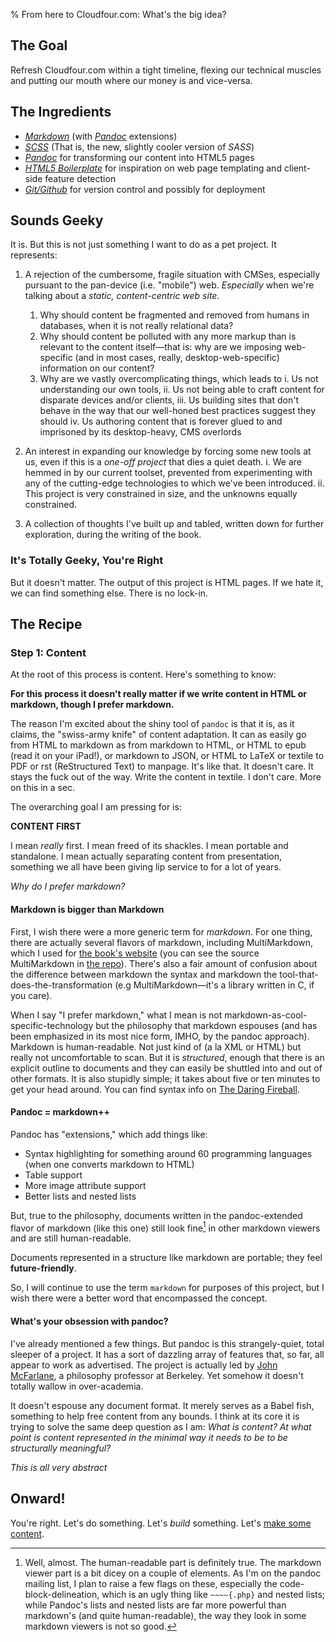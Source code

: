 % From here to Cloudfour.com: What's the big idea?

## The Goal

Refresh Cloudfour.com within a tight timeline, flexing our technical muscles and putting our mouth where our money is and vice-versa.

## The Ingredients

* *[Markdown][markdown]* (with *[Pandoc][pandoc]* extensions)
* *[SCSS][scss]* (That is, the new, slightly cooler version of *SASS*)
* *[Pandoc][pandoc]* for transforming our content into HTML5 pages
* *[HTML5 Boilerplate][html5bp]* for inspiration on web page templating and client-side feature detection
* *[Git/Github](http://www.github.com)* for version control and possibly for deployment

## Sounds Geeky

It is. But this is not just something I want to do as a pet project. It represents:

1. A rejection of the cumbersome, fragile situation with CMSes, especially pursuant to the pan-device (i.e. "mobile") web. *Especially* when we're talking about a *static, content-centric web site.*
    1. Why should content be fragmented and removed from humans in databases, when it is not really relational data?
    2. Why should content be polluted with any more markup than is relevant to the content itself—that is: why are we imposing web-specific (and in most cases, really, desktop-web-specific) information on our content?
    3. Why are we vastly overcomplicating things, which leads to 
        i. Us not understanding our own tools,
        ii. Us not being able to craft content for disparate devices and/or clients,
        iii. Us building sites that don't behave in the way that our well-honed best practices suggest they should
        iv. Us authoring content that is forever glued to and imprisoned by its desktop-heavy, CMS overlords
2. An interest in expanding our knowledge by forcing some new tools at us, even if this is a *one-off project* that dies a quiet death.
    i. We are hemmed in by our current toolset, prevented from experimenting with any of the cutting-edge technologies to which we've been introduced.
    ii. This project is very constrained in size, and the unknowns equally constrained.
    
3. A collection of thoughts I've built up and tabled, written down for further exploration, during the writing of the book.

### It's Totally Geeky, You're Right

But it doesn't matter. The output of this project is HTML pages. If we hate it, we can find something else. There is no lock-in.

## The Recipe

### Step 1: Content

At the root of this process is content. Here's something to know:

**For this process it doesn't really matter if we write content in HTML or markdown, though I prefer markdown.**

The reason I'm excited about the shiny tool of `pandoc` is that it is, as it claims, the "swiss-army knife" of content adaptation. It can as easily go from HTML to markdown as from markdown to HTML, or HTML to epub (read it on your iPad!), or markdown to JSON, or HTML to LaTeX or textile to PDF or rst (ReStructured Text) to manpage. It's like that. It doesn't care. It stays the fuck out of the way. Write the content in textile. I don't care. More on this in a sec.

The overarching goal I am pressing for is:

**CONTENT FIRST**

I mean *really* first. I mean freed of its shackles. I mean portable and standalone. I mean actually separating content from presentation, something we all have been giving lip service to for a lot of years.

*Why do I prefer markdown?*

#### Markdown is bigger than Markdown ####

First, I wish there were a more generic term for *markdown*. For one thing, there are actually several flavors of markdown, including MultiMarkdown, which I used for [the book's website](http://hf-mw.com) (you can see the source MultiMarkdown in [the repo][HFMWSite]). There's also a fair amount of confusion about the difference between markdown the syntax and markdown the tool-that-does-the-transformation (e.g MultiMarkdown—it's a library written in C, if you care).

When I say "I prefer markdown," what I mean is not markdown-as-cool-specific-technology but the philosophy that markdown espouses (and has been emphasized in its most nice form, IMHO, by the pandoc approach). Markdown is human-readable. Not just kind of (a la XML or HTML) but really not uncomfortable to scan. But it is *structured*, enough that there is an explicit outline to documents and they can easily be shuttled into and out of other formats. It is also stupidly simple; it takes about five or ten minutes to get your head around. You can find syntax info on [The Daring Fireball](http://daringfireball.net/projects/markdown/syntax "Markdown Syntax documentation"). 

#### Pandoc = markdown++ ####

Pandoc has "extensions," which add things like:

* Syntax highlighting for something around 60 programming languages (when one converts markdown to HTML)
* Table support
* More image attribute support
* Better lists and nested lists

But, true to the philosophy, documents written in the pandoc-extended flavor of markdown (like this one) still look fine[^1] in other markdown viewers and are still human-readable. 

Documents represented in a structure like markdown are portable; they feel **future-friendly**.

So, I will continue to use the term `markdown` for purposes of this project, but I wish there were a better word that encompassed the concept.

#### What's your obsession with pandoc? ####

I've already mentioned a few things. But pandoc is this strangely-quiet, total sleeper of a project. It has a sort of dazzling array of features that, so far, all appear to work as advertised. The project is actually led by [John McFarlane](http:/johnmacfarlane.net/ "John McFarlane's site"), a philosophy professor at Berkeley. Yet somehow it doesn't totally wallow in over-academia.

It doesn't espouse any document format. It merely serves as a Babel fish, something to help free content from any bounds. I think at its core it is trying to solve the same deep question as I am: *What is content? At what point is content represented in the minimal way it needs to be to be structurally meaningful?*

*This is all very abstract*

## Onward! ##

You're right. Let's do something. Let's *build* something. Let's [make some content](build-content.html).

[html5bp]: http://html5boilerplate.com/
[hfmwSITE]: https://github.com/lyzadanger/HFMWSite
[markdown]: http://daringfireball.net/projects/markdown/
[pandoc]: http://johnmacfarlane.net/pandoc
[scss]: http://sass-lang.com/ "SASS 3 (SCSS)"

[^1]: Well, almost. The human-readable part is definitely true. The markdown viewer part is a bit dicey on a couple of elements. As I'm on the pandoc mailing list, I plan to raise a few flags on these, especially the code-block-delineation, which is an ugly thing like `~~~~{.php}` and nested lists; while Pandoc's lists and nested lists are far more powerful than markdown's (and quite human-readable), the way they look in some markdown viewers is not so good.